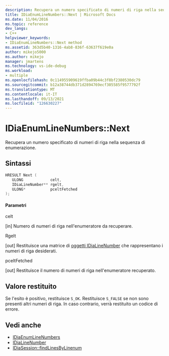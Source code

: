 ```yaml
---
description: Recupera un numero specificato di numeri di riga nella sequenza di enumerazione.
title: IDiaEnumLineNumbers::Next | Microsoft Docs
ms.date: 11/04/2016
ms.topic: reference
dev_langs:
- C++
helpviewer_keywords:
- IDiaEnumLineNumbers::Next method
ms.assetid: 363d5b40-1316-4ab8-836f-63637f619e0a
author: mikejo5000
ms.author: mikejo
manager: jmartens
ms.technology: vs-ide-debug
ms.workload:
- multiple
ms.openlocfilehash: 0c114955909619ffba09b44c3f8bf2380530dc79
ms.sourcegitcommit: b12a38744db371d2894769ecf305585f9577792f
ms.translationtype: MT
ms.contentlocale: it-IT
ms.lasthandoff: 09/13/2021
ms.locfileid: "126630227"
---
```

# <a name="idiaenumlinenumbersnext"></a>IDiaEnumLineNumbers::Next
Recupera un numero specificato di numeri di riga nella sequenza di enumerazione.

## <a name="syntax"></a>Sintassi

```C++
HRESULT Next ( 
   ULONG            celt,
   IDiaLineNumber** rgelt,
   ULONG*           pceltFetched
);
```

#### <a name="parameters"></a>Parametri
 celt

[in] Numero di numeri di riga nell'enumeratore da recuperare.

 Rgelt

[out] Restituisce una matrice di [oggetti IDiaLineNumber](../../debugger/debug-interface-access/idialinenumber.md) che rappresentano i numeri di riga desiderati.

 pceltFetched

[out] Restituisce il numero di numeri di riga nell'enumeratore recuperato.

## <a name="return-value"></a>Valore restituito
 Se l'esito è positivo, restituisce `S_OK`. Restituisce `S_FALSE` se non sono presenti altri numeri di riga. In caso contrario, verrà restituito un codice di errore.

## <a name="see-also"></a>Vedi anche
- [IDiaEnumLineNumbers](../../debugger/debug-interface-access/idiaenumlinenumbers.md)
- [IDiaLineNumber](../../debugger/debug-interface-access/idialinenumber.md)
- [IDiaSession::findLinesByLinenum](../../debugger/debug-interface-access/idiasession-findlinesbylinenum.md)
